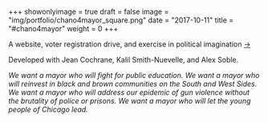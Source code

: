+++
showonlyimage = true
draft = false
image = "img/portfolio/chano4mayor_square.png"
date = "2017-10-11"
title = "#chano4mayor"
weight = 0
+++

A website, voter registration drive, and exercise in political imagination 
[→](http://chanoformayor.com)
<!--more-->

Developed with Jean Cochrane, Kalil Smith-Nuevelle, and Alex Soble. 

<i>We want a mayor who will fight for public education. We want a mayor who will reinvest in black and brown communities on the South and West Sides. We want a mayor who will address our epidemic of gun violence without the brutality of police or prisons. We want a mayor who will let the young people of Chicago lead.<i>